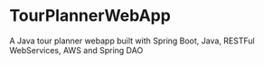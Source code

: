 # TourPlannerWebApp
A Java tour planner webapp built with Spring Boot, Java, RESTFul WebServices, AWS and Spring DAO 
